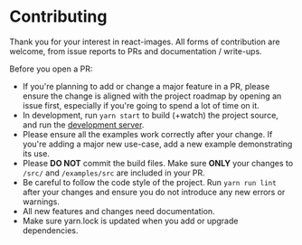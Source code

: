 # Contributing

Thank you for your interest in react-images. All forms of contribution are
welcome, from issue reports to PRs and documentation / write-ups.

Before you open a PR:

* If you're planning to add or change a major feature in a PR, please ensure
the change is aligned with the project roadmap by opening an issue first,
especially if you're going to spend a lot of time on it.
* In development, run `yarn start` to build (+watch) the project source, and run
the [development server](http://localhost:8000).
* Please ensure all the examples work correctly after your change. If you're
adding a major new use-case, add a new example demonstrating its use.
* Please **DO NOT** commit the build files. Make sure **ONLY** your changes to
`/src/` and `/examples/src` are included in your PR.
* Be careful to follow the code style of the project. Run `yarn run lint` after
your changes and ensure you do not introduce any new errors or warnings.
* All new features and changes need documentation.
* Make sure yarn.lock is updated when you add or upgrade dependencies.

